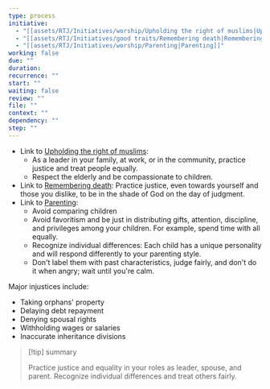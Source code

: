 ```yaml
---
type: process
initiative:
  - "[[assets/RTJ/Initiatives/worship/Upholding the right of muslims|Upholding the right of muslims]]"
  - "[[assets/RTJ/Initiatives/good traits/Remembering death|Remembering death]]"
  - "[[assets/RTJ/Initiatives/worship/Parenting|Parenting]]"
working: false
due: ""
duration: 
recurrence: ""
start: ""
waiting: false
review: ""
file: ""
context: ""
dependency: ""
step: ""
---
```


* Link to [Upholding the right of muslims](assets/RTJ/Initiatives/worship/Upholding%20the%20right%20of%20muslims.md):
	- As a leader in your family, at work, or in the community, practice justice and treat people equally.
	- Respect the elderly and be compassionate to children.
* Link to [Remembering death](assets/RTJ/Initiatives/good%20traits/Remembering%20death.md): Practice justice, even towards yourself and those you dislike, to be in the shade of God on the day of judgment.
* Link to [Parenting](assets/RTJ/Initiatives/worship/Parenting.md):
	* Avoid comparing children
	* Avoid favoritism and be just in distributing gifts, attention, discipline, and privileges among your children. For example, spend time with all equally.
	* Recognize individual differences: Each child has a unique personality and will respond differently to your parenting style.
	* Don't label them with past characteristics, judge fairly, and don't do it when angry; wait until you're calm.

Major injustices include:

- Taking orphans' property
- Delaying debt repayment
- Denying spousal rights
- Withholding wages or salaries
- Inaccurate inheritance divisions

> [!tip] summary
> 
> 
> Practice justice and equality in your roles as leader, spouse, and parent. Recognize individual differences and treat others fairly.
> 
  
